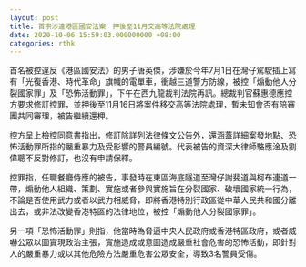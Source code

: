```yaml
---
layout: post
title: 首宗涉違港區國安法案　押後至11月交高等法院處理
date: 2020-10-06 15:59:03.000000000 +08:00
categories: rthk
---
```


首名被控違反《港區國安法》的男子唐英傑，涉嫌於今年7月1日在灣仔駕駛插上寫有「光復香港、時代革命」旗幟的電單車，衝越三道警方防線，被控「煽動他人分裂國家罪」及「恐怖活動罪」，下午在西九龍裁判法院再訊。總裁判官蘇惠德應控方要求修訂控罪，並押後至11月16日將案件移交高等法院處理，暫未知會否有陪審團共同審理，被告繼續還柙。

控方呈上檢控同意書指出，修訂除詳列法律條文公告外，還涵蓋詳細案發地點、恐怖活動罪所指的嚴重暴力及受影響的警員編號。代表被告的資深大律師駱應淦及劉偉聰不反對修訂，也沒有申請保釋。

控罪指，任職餐廳侍應的被告，事發時在東區海底隧道至灣仔謝斐道與柯布連道一帶，煽動他人組織、策劃、實施或者參與實施旨在分裂國家、破壞國家統一行為，不論是否使用武力或者以武力相威脅，即將香港特別行政區從中華人民共和國分離出去，或非法改變‪香港特區‬的法律地位，被控「煽動他人分裂國家罪」。

另一項「恐怖活動罪」則指，他當時為脅逼中央人民政府或‪香港特區‬政府，或者威嚇公眾以圖實現政治主張，實施造成或意圖造成嚴重社會危害的恐怖活動，即針對人的嚴重暴力或以其他危險方法嚴重危害公眾安全，導致3名警員受傷。

